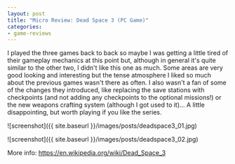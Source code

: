 ```yaml
---
layout: post
title: "Micro Review: Dead Space 3 (PC Game)"
categories:
- game-reviews
---
```


<p>I played the three games back to back so maybe I was getting a little tired of their gameplay mechanics at this point but, although in general it's quite similar to the other two, I didn't like this one as much. Some areas are very good looking and interesting but the tense atmosphere I liked so much about the previous games wasn't there as often. I also wasn't a fan of some of the changes they introduced, like replacing the save stations with checkpoints (and not adding any checkpoints to the optional missions!) or the new weapons crafting system (although I got used to it)... A little disappointing, but worth playing if you like the series.</p>

![screenshot]({{ site.baseurl }}/images/posts/deadspace3_01.jpg)


![screenshot]({{ site.baseurl }}/images/posts/deadspace3_02.jpg)


<p>More info: <a href="https://en.wikipedia.org/wiki/Dead_Space_3">https://en.wikipedia.org/wiki/Dead_Space_3</a></p>

